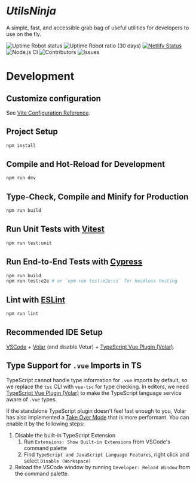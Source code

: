 # ***UtilsNinja***

A simple, fast, and accessible grab bag of useful utilities for developers to use on the fly.

![Uptime Robot status](https://img.shields.io/uptimerobot/status/m796270451-f52443331f308fd73d37f833)
![Uptime Robot ratio (30 days)](https://img.shields.io/uptimerobot/ratio/m796270451-f52443331f308fd73d37f833)
[![Netlify Status](https://api.netlify.com/api/v1/badges/c96d4b19-1a5c-4383-b374-0fc05ecf7de5/deploy-status)](https://app.netlify.com/sites/celadon-beignet-3132dc/deploys)
![Node.js CI](https://github.com/JStruk/UtilsNinja/actions/workflows/node.js.yml/badge.svg)
![Contributors](https://img.shields.io/github/contributors/JStruk/UtilsNinja)
![Issues](https://img.shields.io/github/issues/JStruk/UtilsNinja)

# Development

## Customize configuration

See [Vite Configuration Reference](https://vitejs.dev/config/).

## Project Setup

```sh
npm install
```

## Compile and Hot-Reload for Development

```sh
npm run dev
```

## Type-Check, Compile and Minify for Production

```sh
npm run build
```

## Run Unit Tests with [Vitest](https://vitest.dev/)

```sh
npm run test:unit
```

## Run End-to-End Tests with [Cypress](https://www.cypress.io/)

```sh
npm run build
npm run test:e2e # or `npm run test:e2e:ci` for headless testing
```

## Lint with [ESLint](https://eslint.org/)

```sh
npm run lint
```

## Recommended IDE Setup

[VSCode](https://code.visualstudio.com/) + [Volar](https://marketplace.visualstudio.com/items?itemName=Vue.volar) (and disable Vetur) + [TypeScript Vue Plugin (Volar)](https://marketplace.visualstudio.com/items?itemName=Vue.vscode-typescript-vue-plugin).

## Type Support for `.vue` Imports in TS

TypeScript cannot handle type information for `.vue` imports by default, so we replace the `tsc` CLI with `vue-tsc` for type checking. In editors, we need [TypeScript Vue Plugin (Volar)](https://marketplace.visualstudio.com/items?itemName=Vue.vscode-typescript-vue-plugin) to make the TypeScript language service aware of `.vue` types.

If the standalone TypeScript plugin doesn't feel fast enough to you, Volar has also implemented a [Take Over Mode](https://github.com/johnsoncodehk/volar/discussions/471#discussioncomment-1361669) that is more performant. You can enable it by the following steps:

1. Disable the built-in TypeScript Extension
    1) Run `Extensions: Show Built-in Extensions` from VSCode's command palette
    2) Find `TypeScript and JavaScript Language Features`, right click and select `Disable (Workspace)`
2. Reload the VSCode window by running `Developer: Reload Window` from the command palette.
